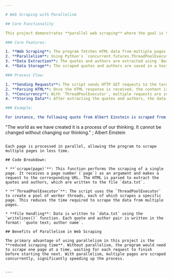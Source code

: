 ```yaml
---

# Web Scraping with Parallelism

## Core Functionality

This project demonstrates **parallel web scraping** where the goal is to scrape multiple web pages concurrently from the website [quotes.toscrape.com](http://quotes.toscrape.com/). This method is particularly useful when scraping large datasets from websites that require significant wait times due to network latency.

### Core Features:

1. **Web Scraping**: The program fetches HTML data from multiple pages on the website and extracts quotes and authors.
2. **Parallelism**: Using Python's `concurrent.futures.ThreadPoolExecutor`, multiple pages are scraped simultaneously, significantly speeding up the process compared to sequential scraping.
3. **Data Extraction**: The quotes and authors are extracted using `BeautifulSoup`, a Python library for parsing HTML and XML documents.
4. **Data Storage**: The scraped quotes and authors are saved in a text file (`data.txt`), which can later be used for further analysis or data processing.

### Process Flow:

1. **Sending Requests**: The script sends HTTP GET requests to the target website using the `requests` library.
2. **Parsing HTML**: Once the HTML response is received, the content is parsed using `BeautifulSoup` to extract the required data: quotes and author names.
3. **Concurrency**: With `ThreadPoolExecutor`, multiple requests are sent in parallel to scrape data from different pages. This ensures that the program doesn't need to wait for one page to finish scraping before starting on the next.
4. **Storing Data**: After extracting the quotes and authors, the data is written into a file (`data.txt`), formatted as: `quote text; author name`.

### Example:

For instance, the following quote from Albert Einstein is scraped from the site:

```
"The world as we have created it is a process of our thinking. It cannot be changed without changing our thinking." ; Albert Einstein
```

Each page is processed in parallel, allowing the program to scrape multiple pages in less time.

## Code Breakdown:

* **`scrape(page)`**: This function performs the scraping of a single page. It receives a page number (`page`) as an argument and makes a request to the corresponding URL. The HTML is parsed to extract the quotes and authors, which are written to the file `data.txt`.

* **`ThreadPoolExecutor`**: The script uses the `ThreadPoolExecutor` to create a pool of worker threads, each of which scrapes a specific page. This reduces the time required to scrape the data from multiple pages.

* **File Handling**: Data is written to `data.txt` using the `writelines()` function. Each quote and author pair is written in the format: `quote text; author name`.

## Benefits of Parallelism in Web Scraping

The primary advantage of using parallelism in this project is the **reduced scraping time**. Without parallelism, the program would need to scrape one page at a time, waiting for each request to finish before starting the next. With parallelism, multiple pages are scraped concurrently, significantly speeding up the process.


---
```


